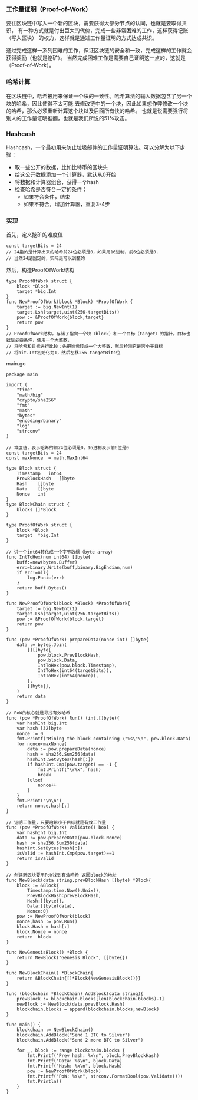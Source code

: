 ### 工作量证明（Proof-of-Work）

要往区块链中写入一个新的区块，需要获得大部分节点的认同，也就是要取得共识，
有一种方式就是付出巨大的代价，完成一些非常困难的工作，这样获得记账（写入区块）
的权力，这样就是通过工作量证明的方式达成共识。

通过完成这样一系列困难的工作，保证区块链的安全和一致，完成这样的工作就会获得奖励（也就是挖矿）。
当然完成困难工作是需要自己证明这一点的，这就是（Proof-of-Work）。

### 哈希计算

在区块链中，哈希被用来保证一个块的一致性。哈希算法的输入数据包含了另一个块的哈希，因此使得不太可能
去修改链中的一个块，因此如果想作弊修改一个块的哈希，那么必须重新计算这个块以及后面所有快的哈希。
也就是说需要强行将别人的工作量证明推翻，也就是我们所说的51%攻击。

### Hashcash

Hashcash，一个最初用来防止垃圾邮件的工作量证明算法。可以分解为以下步骤：

- 取一些公开的数据，比如比特币的区块头
- 给这公开数据添加一个计算器，默认从0开始
- 将数据和计算器组合，获得一个hash
- 检查哈希是否符合一定的条件：
    - 如果符合条件，结束
    - 如果不符合，增加计算器，重复3-4步

### 实现

首先，定义挖矿的难度值

    const targetBits = 24
    // 24指的是计算出来的哈希前24位必须是0，如果用16进制，前6位必须是0.
    // 当然24是固定的，实际是可以调整的

然后，构造ProofOfWork结构

    type ProofOfWork struct {
        block *Block
        target *big.Int
    }
    func NewProofOfWork(block *Block) *ProofOfWork {
        target := big.NewInt(1)
        target.Lsh(target,uint(256-targetBits))
        pow := &ProofOfWork{block,target}
        return pow
    }
    // ProofOfWork结构，存储了指向一个块（block）和一个目标（target）的指针。目标也就是必要条件，使用一个大整数，
    // 将哈希和目标进行比较：先把哈希转成一个大整数，然后检测它是否小于目标
    // 将bit.Int初始化为1，然后左移256-targetBits位

main.go

    package main

    import (
    	"time"
    	"math/big"
    	"crypto/sha256"
    	"fmt"
    	"math"
    	"bytes"
    	"encoding/binary"
    	"log"
    	"strconv"
    )

    // 难度值，表示哈希的前24位必须是0，16进制表示前6位是0
    const targetBits = 24
    const maxNonce  = math.MaxInt64

    type Block struct {
    	Timestamp	int64
    	PrevBlockHash	[]byte
    	Hash	[]byte
    	Data	[]byte
    	Nonce	int
    }
    type BlockChain struct {
    	blocks []*Block
    }

    type ProofOfWork struct {
    	block *Block
    	target	*big.Int
    }

    // 讲一个int64转化成一个字节数组（byte array）
    func IntToHex(num int64) []byte{
    	buff:=new(bytes.Buffer)
    	err:=binary.Write(buff,binary.BigEndian,num)
    	if err!=nil{
    		log.Panic(err)
    	}
    	return buff.Bytes()
    }

    func NewProofOfWork(block *Block) *ProofOfWork{
    	target := big.NewInt(1)
    	target.Lsh(target,uint(256-targetBits))
    	pow := &ProofOfWork{block,target}
    	return pow
    }

    func (pow *ProofOfWork) prepareData(nonce int) []byte{
    	data := bytes.Join(
    		[][]byte{
    			pow.block.PrevBlockHash,
    			pow.block.Data,
    			IntToHex(pow.block.Timestamp),
    			IntToHex(int64(targetBits)),
    			IntToHex(int64(nonce)),
    		},
    		[]byte{},
    	)
    	return data
    }

    // PoW的核心就是寻找有效哈希
    func (pow *ProofOfWork) Run() (int,[]byte){
    	var hashInt big.Int
    	var hash [32]byte
    	nonce := 0
    	fmt.Printf("Mining the block containing \"%s\"\n", pow.block.Data)
    	for nonce<maxNonce{
    		data := pow.prepareData(nonce)
    		hash = sha256.Sum256(data)
    		hashInt.SetBytes(hash[:])
    		if hashInt.Cmp(pow.target) == -1 {
    			fmt.Printf("\r%x", hash)
    			break
    		}else{
    			nonce++
    		}
    	}
    	fmt.Print("\n\n")
    	return nonce,hash[:]
    }

    // 证明工作量，只要哈希小于目标就是有效工作量
    func (pow *ProofOfWork) Validate() bool {
    	var hashInt big.Int
    	data := pow.prepareData(pow.block.Nonce)
    	hash := sha256.Sum256(data)
    	hashInt.SetBytes(hash[:])
    	isValid := hashInt.Cmp(pow.target)==1
    	return isValid
    }

    // 创建新区块要用PoW找到有效哈希 返回block的地址
    func NewBlock(data string,prevBlockHash []byte) *Block{
    	block := &Block{
    		Timestamp:time.Now().Unix(),
    		PrevBlockHash:prevBlockHash,
    		Hash:[]byte{},
    		Data:[]byte(data),
    		Nonce:0}
    	pow := NewProofOfWork(block)
    	nonce,hash := pow.Run()
    	block.Hash = hash[:]
    	block.Nonce = nonce
    	return  block
    }

    func NewGenesisBlock() *Block {
    	return NewBlock("Genesis Block", []byte{})
    }

    func NewBlockChain() *BlockChain{
    	return &BlockChain{[]*Block{NewGenesisBlock()}}
    }

    func (blockchain *BlockChain) AddBlock(data string){
    	prevBlock := blockchain.blocks[len(blockchain.blocks)-1]
    	newBlock := NewBlock(data,prevBlock.Hash)
    	blockchain.blocks = append(blockchain.blocks,newBlock)
    }

    func main() {
    	blockchain := NewBlockChain()
    	blockchain.AddBlock("Send 1 BTC to Silver")
    	blockchain.AddBlock("Send 2 more BTC to Silver")

    	for _, block := range blockchain.blocks {
    		fmt.Printf("Prev hash: %x\n", block.PrevBlockHash)
    		fmt.Printf("Data: %s\n", block.Data)
    		fmt.Printf("Hash: %x\n", block.Hash)
    		pow := NewProofOfWork(block)
    		fmt.Printf("PoW: %s\n", strconv.FormatBool(pow.Validate()))
    		fmt.Println()
    	}
    }